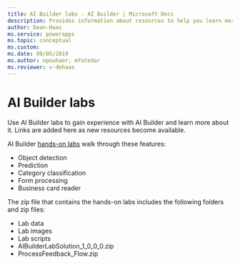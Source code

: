 ```yaml
---
title: AI Builder labs - AI Builder | Microsoft Docs
description: Provides information about resources to help you learn more about AI Builder 
author: Dean-Haas
ms.service: powerapps
ms.topic: conceptual
ms.custom: 
ms.date: 09/05/2019
ms.author: npouhaer; mfotedar
ms.reviewer: v-dehaas
---
```


# AI Builder labs

Use AI Builder labs to gain experience with AI Builder and learn more about it. Links are added here as new resources become available.

AI Builder [hands-on labs](https://go.microsoft.com/fwlink/?linkid=2103171) walk through these features:

- Object detection
- Prediction
- Category classification
- Form processing
- Business card reader

The zip file that contains the hands-on labs includes the following folders and zip files:

- Lab data
- Lab images
- Lab scripts
- AIBuilderLabSolution_1_0_0_0.zip
- ProcessFeedback_Flow.zip

<!--note from editor: Can you suggest edits to the Readme file that accompanies this zip file? There shouldn't be language codes in URLs, we don't abbreviate "CDS," it looks like "text classification" should be "category classification" and "binary classification" should be "prediction". The edit below assumes that Steps 1 and 2 under "Manual data setup" apply only to the three scenarios mentioned and not the others. Note that the formatting is very old-school, with hard returns to keep the bulleted lists aligned. This is how we did Readmes in the old days, I'm not sure that it's still a best practice.
***BEGIN EDIT***

AI Builder labs walk you through prediction, category classification, object detection, form processing, and business card scenarios. Please visit [https://docs.microsoft.com/ai-builder/overview] to learn more about the scenarios and AI Builder.

For prediction, category classification, and object detection scenarios, you need sample data in Common Data Service.

Manual data setup

Step 1: Import AIBuilderLabSolution_1_0_0_0 to the Common Data Service environment.
        This will create three Common Data Service entities:
        o Object Detection Product
        o Health Feedback
        o Online Shopping Intent 

Step 2 : Upload data to the entities created in step 1.
        o Prediction: Follow the instructions in
          https://docs.microsoft.com/ai-builder/binary-classification-data-prep
          to upload the Online Shopping Intent data.
        o Category classification : Go to the Lab Data/Text Classification folder,
          and then upload data from pai_healthcare_feedbacks. Follow the instructions in
          https://docs.microsoft.com/ai-builder/before-you-build-text-classification-model.
        o Object Detection : Go to the Lab Data/ObjectDetection folder, upload data from
          aib_objectdetectionproducts, and follow the same instructions as the previous step.

For form processing, business card, and object detection labs, you'll need images and PDFs that
are available in the Lab Images folder.


***END EDIT***
-->